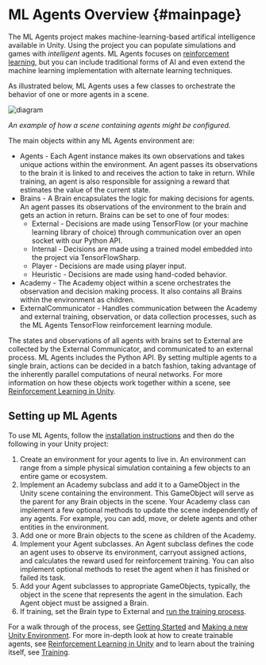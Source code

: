 # ML Agents Overview                                                                   {#mainpage}

<!-- 
Temp outline 
* What is ML Agents
* How is it related to Unity
* What are the elements
* How do they work together
* What are the features
* What are the use cases
-->

The ML Agents project makes machine-learning-based artifical intelligence available in Unity. Using the project you can populate simulations and games with _intelligent_ agents. ML Agents focuses on [reinforcement learning](link), but you can include traditional forms of AI and even extend the machine learning implementation with alternate learning techniques.

As illustrated below, ML Agents uses a few classes to orchestrate the behavior of one or more agents in a scene.   

![diagram](../images/agents_diagram.png)

_An example of how a scene containing agents might be configured._

The main objects within any ML Agents environment are:

* Agents - Each Agent instance makes its own observations and takes unique actions within the environment. An agent passes its observations to the brain it is linked to and receives the action to take in return. While training, an agent is also responsible for assigning a reward that estimates the value of the current state.
* Brains - A Brain encapsulates the logic for making decisions for agents. An agent passes its observations of the environment to the brain and gets an action in return. Brains can be set to one of four modes:
    * External - Decisions are made using TensorFlow (or your machine learning library of choice) through communication over an open socket with our Python API. 
    * Internal - Decisions are made using a trained model embedded into the project via TensorFlowSharp. 
    * Player - Decisions are made using player input.
    * Heuristic - Decisions are made using hand-coded behavior.
* Academy - The Academy object within a scene orchestrates the observation and decision making process. It also contains all Brains within the environment as children.
* ExternalCommunicator - Handles communication between the Academy and external training, observation, or data collection processes, such as the ML Agents TensorFlow reinforcement learning module.

The states and observations of all agents with brains set to External are collected by the External Communicator, and communicated to an external process. ML Agents includes  the Python API. By setting multiple agents to a single brain, actions can be decided in a batch fashion, taking advantage of the inherently parallel computations of neural networks. For more information on how these objects work together within a scene, see [Reinforcement Learning in Unity](Reinforcement-Learning-in-Unity.md).

## Setting up ML Agents

To use ML Agents, follow the [installation instructions](Installation.md) and then do the following in your Unity project:

1. Create an environment for your agents to live in. An environment can range from a simple physical simulation containing a few objects to an entire game or ecosystem.       
2. Implement an Academy subclass and add it to a GameObject in the Unity scene containing the environment. This GameObject will serve as the parent for any Brain objects in the scene. Your Academy class can implement a few optional methods to update the scene independently of any agents. For example, you can add, move, or delete agents and other entities in the environment.
3. Add one or more Brain objects to the scene as children of the Academy.
4. Implement your Agent subclasses. An Agent subclass defines the code an agent uses to observe its environment, carryout assigned actions, and calculates the reward used for reinforcement training. You can also implement optional methods to reset the agent when it has finished or failed its task.
5. Add your Agent subclasses to appropriate GameObjects, typically, the object in the scene that represents the agent in the simulation. Each Agent object must be assigned a Brain.
6. If training, set the Brain type to External and [run the training process](Training-with-PPO.md).  

For a walk through of the process, see [Getting Started](Getting-Started-with-Balance-Ball.md) and [Making a new Unity Environment](Making-a-New-Unity-Environment). For more in-depth look at how to create trainable agents, see [Reinforcement Learning in Unity](Reinforcement-Learning-in-Unity.md) and to learn about the training itself, see [Training](Training-ML-Agents.md).  


